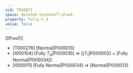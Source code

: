 ```yaml
---
uid: T016071
space: deleted-tychonoff-plank
property: fully-t_4
value: false
---
```

[[Proof]]

* [T000276] [Normal|P000013]
* [I000104] [Fully $T_4$|P000035] => ([$T_1$|P000002] + [Fully Normal|P000034])
* [I000011] [Fully Normal|P000034] => [Normal|P000013]

